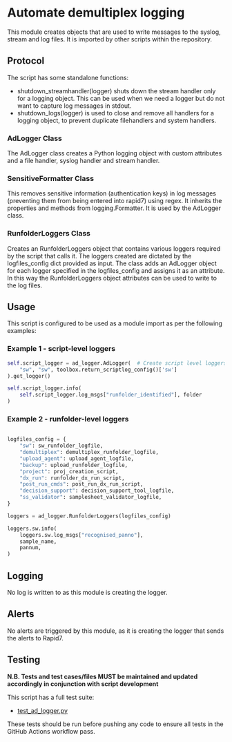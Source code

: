 # Automate demultiplex logging

This module creates objects that are used to write messages to the syslog, stream and log files. It is imported by other scripts within the repository.

## Protocol

The script has some standalone functions:

* shutdown_streamhandler(logger) shuts down the stream handler only for a logging object. This can be used when we need a logger but do not want to capture log messages in stdout.
* shutdown_logs(logger) is used to close and remove all handlers for a logging object, to prevent duplicate filehandlers and system handlers.

### AdLogger Class

The AdLogger class creates a Python logging object with custom attributes and a file handler, syslog handler and stream handler.

### SensitiveFormatter Class

This removes sensitive information (authentication keys) in log messages (preventing them from being entered into rapid7) using regex. It inherits the properties and methods from logging.Formatter. It is used by the AdLogger class. 

### RunfolderLoggers Class

Creates an RunfolderLoggers object that contains various loggers required by the script that calls it. The loggers created are dictated by the logfiles_config dict provided as input. The class adds an AdLogger object for each logger specified in the logfiles_config and assigns it as an attribute. In this way the RunfolderLoggers object attributes can be used to write to the log files.

## Usage

This script is configured to be used as a module import as per the following examples:

### Example 1 - script-level loggers
```python
self.script_logger = ad_logger.AdLogger(  # Create script level loggers
    "sw", "sw", toolbox.return_scriptlog_config()['sw']
).get_logger()

self.script_logger.info(
    self.script_logger.log_msgs["runfolder_identified"], folder
)
```

### Example 2 - runfolder-level loggers
```python

logfiles_config = {
    "sw": sw_runfolder_logfile,
    "demultiplex": demultiplex_runfolder_logfile,
    "upload_agent": upload_agent_logfile,
    "backup": upload_runfolder_logfile,
    "project": proj_creation_script,
    "dx_run": runfolder_dx_run_script,
    "post_run_cmds": post_run_dx_run_script,
    "decision_support": decision_support_tool_logfile,
    "ss_validator": samplesheet_validator_logfile,
}

loggers = ad_logger.RunfolderLoggers(logfiles_config)

loggers.sw.info(
    loggers.sw.log_msgs["recognised_panno"],
    sample_name,
    pannum,
)
```

## Logging

No log is written to as this module is creating the logger.

## Alerts

No alerts are triggered by this module, as it is creating the logger that sends the alerts to Rapid7.

## Testing

**N.B. Tests and test cases/files MUST be maintained and updated accordingly in conjunction with script development**

This script has a full test suite:
* [test_ad_logger.py](../test/test_ad_logger.py)
  
These tests should be run before pushing any code to ensure all tests in the GitHub Actions workflow pass.
